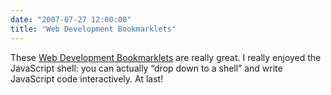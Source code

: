```yaml
---
date: "2007-07-27 12:00:00"
title: "Web Development Bookmarklets"
---
```




These [Web Development Bookmarklets](https://www.squarefree.com/bookmarklets/webdevel.html) are really great. I really enjoyed the JavaScript shell: you can actually &ldquo;drop down to a shell&rdquo; and write JavaScript code interactively. At last!

